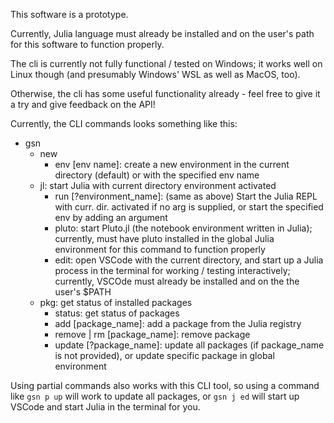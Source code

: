 This software is a prototype.

Currently, Julia language must already be installed and on the user's path for this software to function properly.

The cli is currently not fully functional / tested on Windows; it works well on Linux though (and presumably Windows' WSL as well as MacOS, too).


Otherwise, the cli has some useful functionality already - feel free to give it a try and give feedback on the API!

Currently, the CLI commands looks something like this:
- gsn
  - new
    - env [env name]: create a new environment in the current directory (default) or with the specified env name
  - jl: start Julia with current directory environment activated
    - run [?environment_name]: (same as above) Start the Julia REPL with curr. dir. activated if no arg is supplied, or start the specified env by adding an argument
    - pluto: start Pluto.jl (the notebook environment written in Julia); currently, must have pluto installed in the global Julia environment for this command to function properly
    - edit: open VSCode with the current directory, and start up a Julia process in the terminal for working / testing interactively; currently, VSCOde must already be installed and on the the user's $PATH
  - pkg: get status of installed packages
	- status: get status of packages
	- add [package_name]: add a package from the Julia registry
	- remove | rm [package_name]: remove package
	- update [?package_name]: update all packages (if package_name is not provided), or update specific package in global environment

Using partial commands also works with this CLI tool, so using a command like `gsn p up` will work to update all packages, or `gsn j ed` will start up VSCode and start Julia in the terminal for you.
